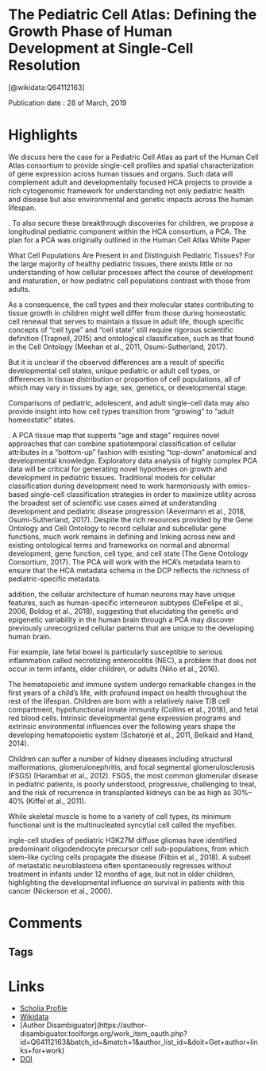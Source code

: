 
The Pediatric Cell Atlas: Defining the Growth Phase of Human Development at Single-Cell Resolution
==================================================================================================
  
  [@wikidata:Q64112163]  
  
Publication date : 28 of March, 2019  

# Highlights
We discuss here the case for a Pediatric Cell Atlas as part of the Human Cell Atlas consortium to provide single-cell profiles and spatial characterization of gene expression across human tissues and organs. Such data will complement adult and developmentally focused HCA projects to provide a rich cytogenomic framework for understanding not only pediatric health and disease but also environmental and genetic impacts across the human lifespan.

. To also secure these breakthrough discoveries for children, we propose a longitudinal pediatric component within the HCA consortium, a PCA. The plan for a PCA was originally outlined in the Human Cell Atlas White Paper 

What Cell Populations Are Present in and Distinguish Pediatric Tissues?
For the large majority of healthy pediatric tissues, there exists little or no understanding of how cellular processes affect the course of development and maturation, or how pediatric cell populations contrast with those from adults.

As a consequence, the cell types and their molecular states contributing to tissue growth in children might well differ from those during homeostatic cell renewal that serves to maintain a tissue in adult life, though specific concepts of “cell type” and “cell state” still require rigorous scientific definition (Trapnell, 2015) and ontological classification, such as that found in the Cell Ontology (Meehan et al., 2011, Osumi-Sutherland, 2017). 

But it is unclear if the observed differences are a result of specific developmental cell states, unique pediatric or adult cell types, or differences in tissue distribution or proportion of cell populations, all of which may vary in tissues by age, sex, genetics, or developmental stage. 

Comparisons of pediatric, adolescent, and adult single-cell data may also provide insight into how cell types transition from “growing” to “adult homeostatic” states.

. A PCA tissue map that supports “age and stage” requires novel approaches that can combine spatiotemporal classification of cellular attributes in a “bottom-up” fashion with existing “top-down” anatomical and developmental knowledge. Exploratory data analysis of highly complex PCA data will be critical for generating novel hypotheses on growth and development in pediatric tissues. Traditional models for cellular classification during development need to work harmoniously with omics-based single-cell classification strategies in order to maximize utility across the broadest set of scientific use cases aimed at understanding development and pediatric disease progression (Aevermann et al., 2018, Osumi-Sutherland, 2017). Despite the rich resources provided by the Gene Ontology and Cell Ontology to record cellular and subcellular gene functions, much work remains in defining and linking across new and existing ontological terms and frameworks on normal and abnormal development, gene function, cell type, and cell state (The Gene Ontology Consortium, 2017). The PCA will work with the HCA’s metadata team to ensure that the HCA metadata schema in the DCP reflects the richness of pediatric-specific metadata.


 addition, the cellular architecture of human neurons may have unique features, such as human-specific interneuron subtypes (DeFelipe et al., 2006, Boldog et al., 2018), suggesting that elucidating the genetic and epigenetic variability in the human brain through a PCA may discover previously unrecognized cellular patterns that are unique to the developing human brain.

 For example, late fetal bowel is particularly susceptible to serious inflammation called necrotizing enterocolitis (NEC), a problem that does not occur in term infants, older children, or adults (Niño et al., 2016).


 The hematopoietic and immune system undergo remarkable changes in the first years of a child’s life, with profound impact on health throughout the rest of the lifespan. Children are born with a relatively naive T/B cell compartment, hypofunctional innate immunity (Collins et al., 2018), and fetal red blood cells. Intrinsic developmental gene expression programs and extrinsic environmental influences over the following years shape the developing hematopoietic system (Schatorjé et al., 2011, Belkaid and Hand, 2014).

 Children can suffer a number of kidney diseases including structural malformations, glomerulonephritis, and focal segmental glomerulosclerosis (FSGS) (Harambat et al., 2012). FSGS, the most common glomerular disease in pediatric patients, is poorly understood, progressive, challenging to treat, and the risk of recurrence in transplanted kidneys can be as high as 30%–40% (Kiffel et al., 2011). 

 While skeletal muscle is home to a variety of cell types, its minimum functional unit is the multinucleated syncytial cell called the myofiber.

 ingle-cell studies of pediatric H3K27M diffuse gliomas have identified predominant oligodendrocyte precursor cell sub-populations, from which stem-like cycling cells propagate the disease (Filbin et al., 2018). A subset of metastatic neuroblastoma often spontaneously regresses without treatment in infants under 12 months of age, but not in older children, highlighting the developmental influence on survival in patients with this cancer (Nickerson et al., 2000).

 

# Comments

## Tags

# Links
  
 * [Scholia Profile](https://scholia.toolforge.org/work/Q64112163)  
 * [Wikidata](https://www.wikidata.org/wiki/Q64112163)  
 * [Author Disambiguator](https://author-
disambiguator.toolforge.org/work_item_oauth.php?id=Q64112163&batch_id=&match=1&author_list_id=&doit=Get+author+links+for+work)  
 * [DOI](https://doi.org/10.1016/J.DEVCEL.2019.03.001)  
